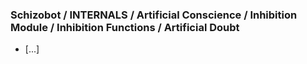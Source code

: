 ### Schizobot / INTERNALS / Artificial Conscience / Inhibition Module / Inhibition Functions / Artificial Doubt
* [...]

